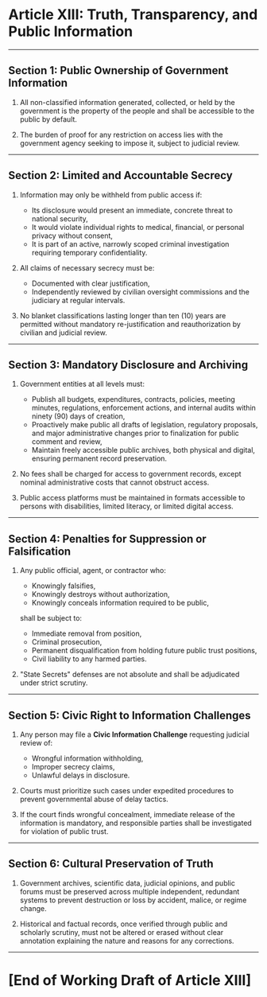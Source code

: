 # Article XIII: Truth, Transparency, and Public Information

---

## Section 1: Public Ownership of Government Information

1. All non-classified information generated, collected, or held by the government is the property of the people and shall be accessible to the public by default.

2. The burden of proof for any restriction on access lies with the government agency seeking to impose it, subject to judicial review.

---

## Section 2: Limited and Accountable Secrecy

1. Information may only be withheld from public access if:

   - Its disclosure would present an immediate, concrete threat to national security,
   - It would violate individual rights to medical, financial, or personal privacy without consent,
   - It is part of an active, narrowly scoped criminal investigation requiring temporary confidentiality.

2. All claims of necessary secrecy must be:

   - Documented with clear justification,
   - Independently reviewed by civilian oversight commissions and the judiciary at regular intervals.

3. No blanket classifications lasting longer than ten (10) years are permitted without mandatory re-justification and reauthorization by civilian and judicial review.

---

## Section 3: Mandatory Disclosure and Archiving

1. Government entities at all levels must:

   - Publish all budgets, expenditures, contracts, policies, meeting minutes, regulations, enforcement actions, and internal audits within ninety (90) days of creation,
   - Proactively make public all drafts of legislation, regulatory proposals, and major administrative changes prior to finalization for public comment and review,
   - Maintain freely accessible public archives, both physical and digital, ensuring permanent record preservation.

2. No fees shall be charged for access to government records, except nominal administrative costs that cannot obstruct access.

3. Public access platforms must be maintained in formats accessible to persons with disabilities, limited literacy, or limited digital access.

---

## Section 4: Penalties for Suppression or Falsification

1. Any public official, agent, or contractor who:

   - Knowingly falsifies,
   - Knowingly destroys without authorization,
   - Knowingly conceals information required to be public,

   shall be subject to:

   - Immediate removal from position,
   - Criminal prosecution,
   - Permanent disqualification from holding future public trust positions,
   - Civil liability to any harmed parties.

2. "State Secrets" defenses are not absolute and shall be adjudicated under strict scrutiny.

---

## Section 5: Civic Right to Information Challenges

1. Any person may file a **Civic Information Challenge** requesting judicial review of:

   - Wrongful information withholding,
   - Improper secrecy claims,
   - Unlawful delays in disclosure.

2. Courts must prioritize such cases under expedited procedures to prevent governmental abuse of delay tactics.

3. If the court finds wrongful concealment, immediate release of the information is mandatory, and responsible parties shall be investigated for violation of public trust.

---

## Section 6: Cultural Preservation of Truth

1. Government archives, scientific data, judicial opinions, and public forums must be preserved across multiple independent, redundant systems to prevent destruction or loss by accident, malice, or regime change.

2. Historical and factual records, once verified through public and scholarly scrutiny, must not be altered or erased without clear annotation explaining the nature and reasons for any corrections.

---

# [End of Working Draft of Article XIII]
